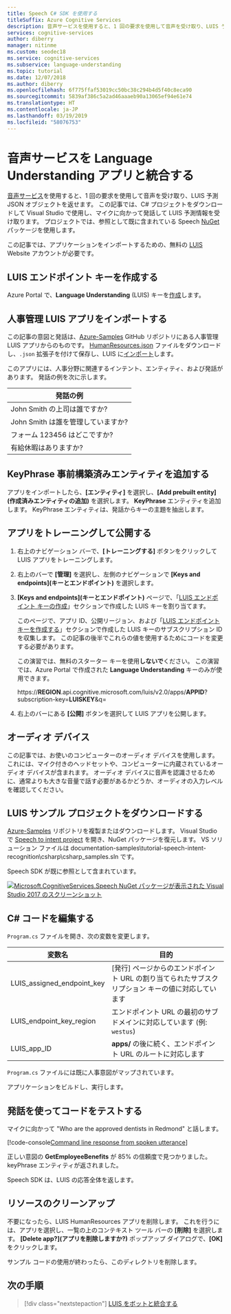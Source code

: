 ```yaml
---
title: Speech C# SDK を使用する
titleSuffix: Azure Cognitive Services
description: 音声サービスを使用すると、1 回の要求を使用して音声を受け取り、LUIS 予測 JSON オブジェクトを返せます。 この記事では、C# プロジェクトをダウンロードして Visual Studio で使用し、マイクに向かって発話して LUIS 予測情報を受け取ります。
services: cognitive-services
author: diberry
manager: nitinme
ms.custom: seodec18
ms.service: cognitive-services
ms.subservice: language-understanding
ms.topic: tutorial
ms.date: 12/07/2018
ms.author: diberry
ms.openlocfilehash: 6f775ffaf53019cc50bc38c294b4d5f40c8eca90
ms.sourcegitcommit: 5839af386c5a2ad46aaaeb90a13065ef94e61e74
ms.translationtype: HT
ms.contentlocale: ja-JP
ms.lasthandoff: 03/19/2019
ms.locfileid: "58076753"
---
```

# <a name="integrate-speech-service-with-your-language-understanding-app"></a>音声サービスを Language Understanding アプリと統合する
[音声サービス](https://docs.microsoft.com/azure/cognitive-services/Speech-Service/)を使用すると、1 回の要求を使用して音声を受け取り、LUIS 予測 JSON オブジェクトを返せます。 この記事では、C# プロジェクトをダウンロードして Visual Studio で使用し、マイクに向かって発話して LUIS 予測情報を受け取ります。 プロジェクトでは、参照として既に含まれている Speech [NuGet](https://www.nuget.org/packages/Microsoft.CognitiveServices.Speech/) パッケージを使用します。 

この記事では、アプリケーションをインポートするための、無料の [LUIS ][LUIS] Website アカウントが必要です。

## <a name="create-luis-endpoint-key"></a>LUIS エンドポイント キーを作成する
Azure Portal で、**Language Understanding** (LUIS) キーを[作成](luis-how-to-azure-subscription.md)します。 

## <a name="import-human-resources-luis-app"></a>人事管理 LUIS アプリをインポートする
この記事の意図と発話は、[Azure-Samples](https://github.com/Azure-Samples/cognitive-services-language-understanding) GitHub リポジトリにある人事管理 LUIS アプリからのものです。 [HumanResources.json](https://github.com/Azure-Samples/cognitive-services-language-understanding/blob/master/documentation-samples/tutorials/HumanResources.json) ファイルをダウンロードし、`.json` 拡張子を付けて保存し、LUIS に[インポート](luis-how-to-start-new-app.md#import-new-app)します。 

このアプリには、人事分野に関連するインテント、エンティティ、および発話があります。 発話の例を次に示します。

|発話の例|
|--|
|John Smith の上司は誰ですか?|
|John Smith は誰を管理していますか?|
|フォーム 123456 はどこですか?|
|有給休暇はありますか?|


## <a name="add-keyphrase-prebuilt-entity"></a>KeyPhrase 事前構築済みエンティティを追加する
アプリをインポートしたら、**[エンティティ]** を選択し、**[Add prebuilt entity]\(作成済みエンティティの追加\)** を選択します。 **KeyPhrase** エンティティを追加します。 KeyPhrase エンティティは、発話からキーの主題を抽出します。

## <a name="train-and-publish-the-app"></a>アプリをトレーニングして公開する
1. 右上のナビゲーション バーで、**[トレーニングする]** ボタンをクリックして LUIS アプリをトレーニングします。

2. 右上のバーで **[管理]** を選択し、左側のナビゲーションで **[Keys and endpoints]\(キーとエンドポイント\)** を選択します。 

3. **[Keys and endpoints]\(キーとエンドポイント\)** ページで、「[LUIS エンドポイント キーの作成](#create-luis-endpoint-key)」セクションで作成した LUIS キーを割り当てます。

   このページで、アプリ ID、公開リージョン、および「[LUIS エンドポイント キーを作成する](#create-luis-endpoint-key)」セクションで作成した LUIS キーのサブスクリプション ID を収集します。 この記事の後半でこれらの値を使用するためにコードを変更する必要があります。 
  
   この演習では、無料のスターター キーを使用**しないで**ください。 この演習では、Azure Portal で作成された **Language Understanding** キーのみが使用できます。 

   https://**REGION**.api.cognitive.microsoft.com/luis/v2.0/apps/**APPID**?subscription-key=**LUISKEY**&q=


4. 右上のバーにある **[公開]** ボタンを選択して LUIS アプリを公開します。 

## <a name="audio-device"></a>オーディオ デバイス
この記事では、お使いのコンピューターのオーディオ デバイスを使用します。 これには、マイク付きのヘッドセットや、コンピューターに内蔵されているオーディオ デバイスが含まれます。 オーディオ デバイスに音声を認識させるために、通常よりも大きな音量で話す必要があるかどうか、オーディオの入力レベルを確認してください。 

## <a name="download-the-luis-sample-project"></a>LUIS サンプル プロジェクトをダウンロードする
 [Azure-Samples](https://github.com/Azure-Samples/cognitive-services-language-understanding) リポジトリを複製またはダウンロードします。 Visual Studio で [Speech to intent project](https://github.com/Azure-Samples/cognitive-services-language-understanding/tree/master/documentation-samples/tutorial-speech-intent-recognition) を開き、NuGet パッケージを復元します。 VS ソリューション ファイルは documentation-samples\tutorial-speech-intent-recognition\csharp\csharp_samples.sln です。

Speech SDK が既に参照として含まれています。 

[![Microsoft.CognitiveServices.Speech NuGet パッケージが表示された Visual Studio 2017 のスクリーンショット](./media/luis-tutorial-speech-to-intent/nuget-package.png "Microsoft.CognitiveServices.Speech NuGet パッケージが表示された Visual Studio 2017 のスクリーンショット")](./media/luis-tutorial-speech-to-intent/nuget-package.png#lightbox)

## <a name="modify-the-c-code"></a>C# コードを編集する
`Program.cs` ファイルを開き、次の変数を変更します。

|変数名|目的|
|--|--|
|LUIS_assigned_endpoint_key|[発行] ページからのエンドポイント URL の割り当てられたサブスクリプション キーの値に対応しています|
|LUIS_endpoint_key_region|エンドポイント URL の最初のサブドメインに対応しています (例: `westus`)|
|LUIS_app_ID|**apps/** の後に続く、エンドポイント URL のルートに対応します|

`Program.cs` ファイルには既に人事意図がマップされています。

アプリケーションをビルドし、実行します。 

## <a name="test-code-with-utterance"></a>発話を使ってコードをテストする
マイクに向かって "Who are the approved dentists in Redmond" と話します。

[!code-console[Command line response from spoken utterance](~/samples-luis/documentation-samples/tutorial-speech-intent-recognition/console-output.txt "Command line response from spoken utterance")]

正しい意図の **GetEmployeeBenefits** が 85% の信頼度で見つかりました。 keyPhrase エンティティが返されました。 

Speech SDK は、LUIS の応答全体を返します。 

## <a name="clean-up-resources"></a>リソースのクリーンアップ
不要になったら、LUIS HumanResources アプリを削除します。 これを行うには、アプリを選択し、一覧の上のコンテキスト ツール バーの **[削除]** を選択します。 **[Delete app?]\(アプリを削除しますか?\)** ポップアップ ダイアログで、**[OK]** をクリックします。

サンプル コードの使用が終わったら、このディレクトリを削除します。

## <a name="next-steps"></a>次の手順

> [!div class="nextstepaction"]
> [LUIS をボットと統合する](luis-csharp-tutorial-build-bot-framework-sample.md)

[LUIS]: https://docs.microsoft.com/azure/cognitive-services/luis/luis-reference-regions#luis-website

